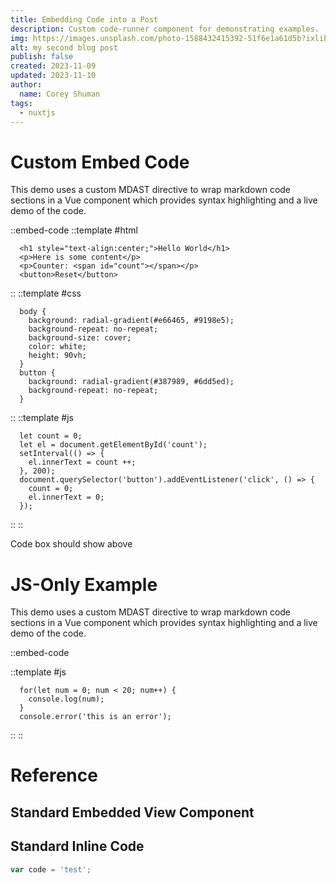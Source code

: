 ```yaml
---
title: Embedding Code into a Post
description: Custom code-runner component for demonstrating examples.
img: https://images.unsplash.com/photo-1588432415392-51f6e1a61d5b?ixlib=rb-1.2.1&ixid=eyJhcHBfaWQiOjEyMDd9&auto=format&fit=crop&w=634&q=80
alt: my second blog post
publish: false
created: 2023-11-09
updated: 2023-11-10
author: 
  name: Corey Shuman
tags: 
  - nuxtjs
---
```


# Custom Embed Code

This demo uses a custom MDAST directive to wrap markdown code sections in a Vue component which provides syntax highlighting and a live demo of the code.

::embed-code
::template #html

```html[index.html]
  <h1 style="text-align:center;">Hello World</h1>
  <p>Here is some content</p>
  <p>Counter: <span id="count"></span></p>
  <button>Reset</button>
```

::
::template #css

```css[style.css]
  body {
    background: radial-gradient(#e66465, #9198e5);
    background-repeat: no-repeat;
    background-size: cover;
    color: white;
    height: 90vh;
  }
  button {
    background: radial-gradient(#387989, #6dd5ed);
    background-repeat: no-repeat;
  }
```

::
::template #js

```js[script.js]
  let count = 0;
  let el = document.getElementById('count');
  setInterval(() => {
    el.innerText = count ++;
  }, 200);
  document.querySelector('button').addEventListener('click', () => {
    count = 0;
    el.innerText = 0;
  });

```

::
::

Code box should show above

# JS-Only Example

This demo uses a custom MDAST directive to wrap markdown code sections in a Vue component which provides syntax highlighting and a live demo of the code.

::embed-code

::template #js

```js[script.js]
  for(let num = 0; num < 20; num++) {
    console.log(num);
  }
  console.error('this is an error');
```

::
::

# Reference

## Standard Embedded View Component

<info-box>
  <template #info-box>
    This is a vue component inside markdown using slots
  </template>
</info-box>

## Standard Inline Code

```js
var code = 'test';
```
